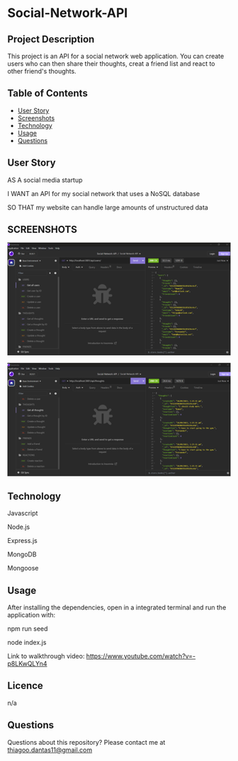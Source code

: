 # Social-Network-API

## Project Description

This project is an API for a social network web application. You can create users who can then share their thoughts, creat a friend list and react to other friend's thoughts.

## Table of Contents

- [User Story](#user-story)
- [Screenshots](#screenshots)
- [Technology](#technology)
- [Usage](#usage)
- [Questions](#questions)

## User Story

AS A social media startup

I WANT an API for my social network that uses a NoSQL database

SO THAT my website can handle large amounts of unstructured data

## SCREENSHOTS

![Tech Blog](https://github.com/Dantas11/Social-Network-API/blob/main/public/images/social-network.png)

![Tech Blog](https://github.com/Dantas11/Social-Network-API/blob/main/public/images/social-network-2.png)

## Technology

Javascript

Node.js

Express.js

MongoDB

Mongoose

## Usage

After installing the dependencies, open in a integrated terminal and run the application with:

npm run seed

node index.js

Link to walkthrough video: https://www.youtube.com/watch?v=-p8LKwQLYn4

## Licence

n/a

## Questions

Questions about this repository? Please contact me at thiagoo.dantas11@gmail.com
